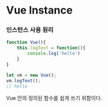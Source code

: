 # Vue Instance

### 인스턴스 사용 원리

```jsx
function Vue(){
    this.logText = function(){
        console.log('hello')
    }
}

let vm = new Vue();
vm.logText();
// hello
```
Vue 안의 정의된 함수를 쉽게 쓰기 위함이다.
